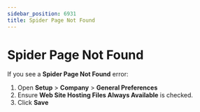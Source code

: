 ```yaml
---
sidebar_position: 6931
title: Spider Page Not Found
---
```


# Spider Page Not Found

If you see a **Spider Page Not Found** error:

1. Open **Setup** > **Company** > **General Preferences**
2. Ensure **Web Site Hosting Files Always Available** is checked.
3. Click **Save**